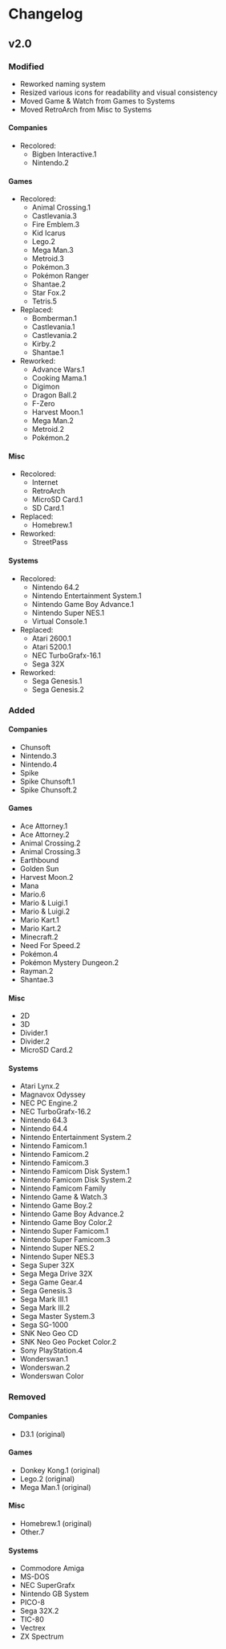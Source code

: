 # Changelog

## v2.0

### Modified
- Reworked naming system
- Resized various icons for readability and visual consistency
- Moved Game & Watch from Games to Systems
- Moved RetroArch from Misc to Systems

#### Companies
- Recolored:
    - Bigben Interactive.1
    - Nintendo.2

#### Games
- Recolored:
    - Animal Crossing.1
    - Castlevania.3
    - Fire Emblem.3
    - Kid Icarus
    - Lego.2
    - Mega Man.3
    - Metroid.3
    - Pokémon.3
    - Pokémon Ranger
    - Shantae.2
    - Star Fox.2
    - Tetris.5
- Replaced:
    - Bomberman.1
    - Castlevania.1
    - Castlevania.2
    - Kirby.2
    - Shantae.1
- Reworked:
    - Advance Wars.1
    - Cooking Mama.1
    - Digimon
    - Dragon Ball.2
    - F-Zero
    - Harvest Moon.1
    - Mega Man.2
    - Metroid.2
    - Pokémon.2

#### Misc
- Recolored:
    - Internet
    - RetroArch
    - MicroSD Card.1
    - SD Card.1
- Replaced:
    - Homebrew.1
- Reworked:
    - StreetPass

#### Systems
- Recolored: 
    - Nintendo 64.2
    - Nintendo Entertainment System.1
    - Nintendo Game Boy Advance.1
    - Nintendo Super NES.1
    - Virtual Console.1
- Replaced:
    - Atari 2600.1
    - Atari 5200.1
    - NEC TurboGrafx-16.1
    - Sega 32X
- Reworked:
    - Sega Genesis.1
    - Sega Genesis.2

### Added
#### Companies
- Chunsoft
- Nintendo.3
- Nintendo.4
- Spike
- Spike Chunsoft.1
- Spike Chunsoft.2

#### Games
- Ace Attorney.1
- Ace Attorney.2
- Animal Crossing.2
- Animal Crossing.3
- Earthbound
- Golden Sun
- Harvest Moon.2
- Mana
- Mario.6
- Mario & Luigi.1
- Mario & Luigi.2
- Mario Kart.1
- Mario Kart.2
- Minecraft.2
- Need For Speed.2
- Pokémon.4
- Pokémon Mystery Dungeon.2
- Rayman.2
- Shantae.3

#### Misc
- 2D
- 3D
- Divider.1
- Divider.2
- MicroSD Card.2

#### Systems
- Atari Lynx.2
- Magnavox Odyssey
- NEC PC Engine.2
- NEC TurboGrafx-16.2
- Nintendo 64.3
- Nintendo 64.4
- Nintendo Entertainment System.2
- Nintendo Famicom.1
- Nintendo Famicom.2
- Nintendo Famicom.3
- Nintendo Famicom Disk System.1
- Nintendo Famicom Disk System.2
- Nintendo Famicom Family
- Nintendo Game & Watch.3
- Nintendo Game Boy.2
- Nintendo Game Boy Advance.2
- Nintendo Game Boy Color.2
- Nintendo Super Famicom.1
- Nintendo Super Famicom.3
- Nintendo Super NES.2
- Nintendo Super NES.3
- Sega Super 32X
- Sega Mega Drive 32X
- Sega Game Gear.4
- Sega Genesis.3
- Sega Mark III.1
- Sega Mark III.2
- Sega Master System.3
- Sega SG-1000
- SNK Neo Geo CD
- SNK Neo Geo Pocket Color.2
- Sony PlayStation.4
- Wonderswan.1
- Wonderswan.2
- Wonderswan Color

### Removed
#### Companies
- D3.1 (original)

#### Games
- Donkey Kong.1 (original)
- Lego.2 (original)
- Mega Man.1 (original)

#### Misc
- Homebrew.1 (original)
- Other.7

#### Systems
- Commodore Amiga
- MS-DOS
- NEC SuperGrafx
- Nintendo GB System
- PICO-8
- Sega 32X.2
- TIC-80
- Vectrex
- ZX Spectrum